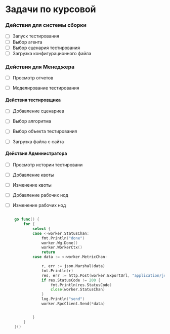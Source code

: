 # Задачи по курсовой



### Действия для системы сборки 
- [ ] Запуск тестирования
- [ ] Выбор агента
- [ ] Выбор сценария тестирования
- [ ] Загрузка конфигурационного файла

### Действия для Менеджера
- [ ] Просмотр отчетов
- [ ] Моделирование тестирования


#### Действия тестировщика
- [ ] Добавление сценариев
- [ ] Выбор алгоритма
- [ ] Выбор объекта тестирования
- [ ] Загрузка файла с сайта




#### Действия Администратора
- [ ] Просмотр истории тестировани
- [ ] Добавление квоты
- [ ] Изменение квоты
- [ ] Добавление рабочих нод
- [ ] Изменение рабочих нод



```go

	go func() {
		for {
			select {
			case <-worker.StatusChan:
				fmt.Println("done")
				worker.Wg.Done()
				worker.WorkerCtx()
				return
			case data := <-worker.MetricChan:

				r, err := json.Marshal(data)
				fmt.Println(r)
				res, err := http.Post(worker.ExportUrl, "application/json", bytes.NewBuffer(r))
				if res.StatusCode != 200 {
					fmt.Println(res.StatusCode)
					close(worker.StatusChan)
				}
				log.Println("send")
				worker.RpcClient.Send(*data)


			}
		}
	}()
```
